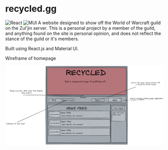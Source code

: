 # recycled.gg

![React](https://img.shields.io/badge/react-%2320232a.svg?style=for-the-badge&logo=react&logoColor=%2361DAFB) ![MUI](https://img.shields.io/badge/MUI-%230081CB.svg?style=for-the-badge&logo=mui&logoColor=white)
A website designed to show off the World of Warcraft guild <recycled> on the Zul'jin server. This is a personal project by a member of the guild, and anything found on the site is personal opinion, and does not reflect the stance of the guild or it's members.

Built using React.js and Material UI.

Wireframe of homepage

![Wirefram](./assets/pictures/Recycled%20Site.png)
